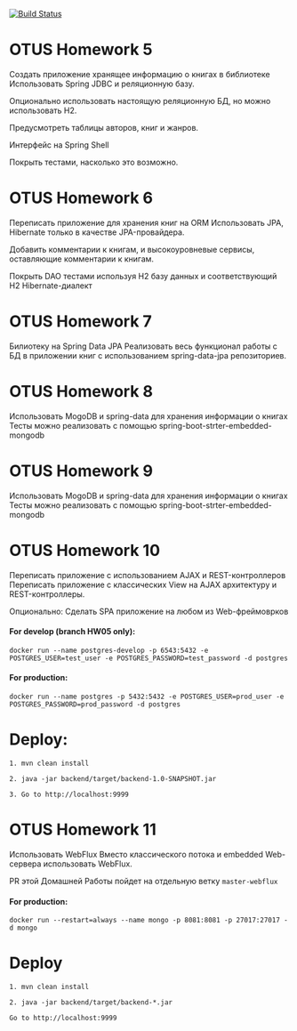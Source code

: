 [![Build Status](https://travis-ci.com/drunkmowgli/Bookshell.svg?branch=master)](https://travis-ci.com/drunkmowgli/Bookshell)
# OTUS Homework 5

Создать приложение хранящее информацию о книгах в библиотеке
Использовать Spring JDBC и реляционную базу.

Опционально использовать настоящую реляционную БД, но можно использовать H2.

Предусмотреть таблицы авторов, книг и жанров.

Интерфейс на Spring Shell

Покрыть тестами, насколько это возможно.

# OTUS Homework 6

Переписать приложение для хранения книг на ORM
Использовать JPA, Hibernate только в качестве JPA-провайдера.

Добавить комментарии к книгам, и высокоуровневые сервисы, оставляющие комментарии к книгам.

Покрыть DAO тестами используя H2 базу данных и соответствующий H2 Hibernate-диалект

# OTUS Homework 7

Билиотеку на Spring Data JPA
Реализовать весь функционал работы с БД в приложении книг с использованием spring-data-jpa репозиториев.

# OTUS Homework 8

Использовать MogoDB и spring-data для хранения информации о книгах
Тесты можно реализовать с помощью spring-boot-strter-embedded-mongodb

# OTUS Homework 9

Использовать MogoDB и spring-data для хранения информации о книгах
Тесты можно реализовать с помощью spring-boot-strter-embedded-mongodb

# OTUS Homework 10

Переписать приложение с использованием AJAX и REST-контроллеров
Переписать приложение с классических View на AJAX архитектуру и REST-контроллеры.

Опционально: Сделать SPA приложение на любом из Web-фреймоврков

#### For develop (branch HW05 only):
`docker run --name postgres-develop -p 6543:5432 -e POSTGRES_USER=test_user -e POSTGRES_PASSWORD=test_password -d postgres`

#### For production:
`docker run --name postgres -p 5432:5432 -e POSTGRES_USER=prod_user -e POSTGRES_PASSWORD=prod_password -d postgres`

# Deploy:

`1. mvn clean install`

`2. java -jar backend/target/backend-1.0-SNAPSHOT.jar`

`3. Go to http://localhost:9999`

# OTUS Homework 11

Использовать WebFlux
Вместо классического потока и embedded Web-сервера использовать WebFlux.

PR этой Домашней Работы пойдет на отдельную ветку `master-webflux`

#### For production:
`docker run --restart=always --name mongo -p 8081:8081 -p 27017:27017 -d mongo`

# Deploy

`1. mvn clean install`

`2. java -jar backend/target/backend-*.jar`

`Go to http://localhost:9999`

